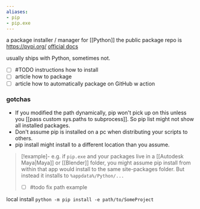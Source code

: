 ```yaml
---
aliases: 
- pip
- pip.exe
---
```

a package installer / manager for [[Python]]
the public package repo is https://pypi.org/
[official docs](https://pip.pypa.io/en/stable/)

usually ships with Python, sometimes not.
- [ ] #TODO instructions how to install
- [ ] article how to package
- [ ] article how to automatically package on GitHub w action

### gotchas
- If you modified the path dynamically, pip won't pick up on this unless you [[pass custom sys.paths to subprocess]]. So pip list might not show all installed packages.
- Don't assume pip is installed on a pc when distributing your scripts to others.
- pip install might install to a different location than you assume. 
> [!example]-
> e.g. if `pip.exe` and your packages live in a [[Autodesk Maya|Maya]] or [[Blender]] folder, you might assume pip install from within that app would install to the same site-packages folder. But instead it installs to `%appdata%/Python/...` 
> - [ ] #todo fix path example

local install
`python -m pip install -e path/to/SomeProject`